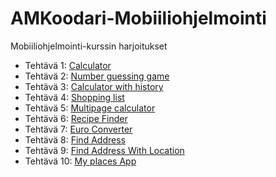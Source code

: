 # AMKoodari-Mobiiliohjelmointi
Mobiiliohjelmointi-kurssin harjoitukset

- Tehtävä 1: [Calculator](/Calculator/App.js)
- Tehtävä 2: [Number guessing game](/number_guessing_game/App.js)
- Tehtävä 3: [Calculator with history](/calculator_with_history/App.js)
- Tehtävä 4: [Shopping list](/shopping_list/App.js)
- Tehtävä 5: [Multipage calculator](/multipage_calculator/App.js)
- Tehtävä 6: [Recipe Finder](/recipe_finder/App.js)
- Tehtävä 7: [Euro Converter](/euro_converter/App.js)
- Tehtävä 8: [Find Address](/find_address/App.js)
- Tehtävä 9: [Find Address With Location](/find_address_with_location/App.js)
- Tehtävä 10: [My places App](/my_places_app/App.js)
